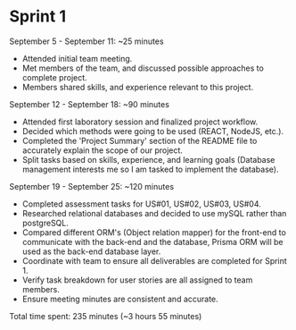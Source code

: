 # Sprint 1

September 5 - September 11: ~25 minutes
- Attended initial team meeting.
- Met members of the team, and discussed possible approaches to complete project.
- Members shared skills, and experience relevant to this project.


September 12 - September 18: ~90 minutes
- Attended first laboratory session and finalized project workflow.
- Decided which methods were going to be used (REACT, NodeJS, etc.).
- Completed the 'Project Summary' section of the README file to accurately explain the scope of our project.
- Split tasks based on skills, experience, and learning goals (Database management interests me so I am tasked to implement the database).


September 19 - September 25: ~120 minutes
- Completed assessment tasks for US#01, US#02, US#03, US#04.
- Researched relational databases and decided to use mySQL rather than postgreSQL.
- Compared different ORM's (Object relation mapper) for the front-end to communicate with the back-end and the database, Prisma ORM will be used as the back-end database layer.
- Coordinate with team to ensure all deliverables are completed for Sprint 1.
- Verify task breakdown for user stories are all assigned to team members.
- Ensure meeting minutes are consistent and accurate.

Total time spent: 235 minutes (~3 hours 55 minutes)



